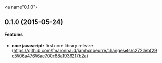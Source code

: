 <a name"0.1.0"></a>
## 0.1.0 (2015-05-24)


#### Features

* **core javascript:** first core library release (https://github.com/fmaronnaud/jambonbeurre/changesets/c272debf29c5506a47656ac700c88a1936217b2a)


